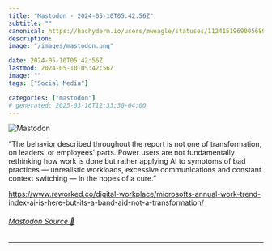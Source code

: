 ```yaml
---
title: "Mastodon - 2024-05-10T05:42:56Z"
subtitle: ""
canonical: https://hachyderm.io/users/mweagle/statuses/112415196900568977
description:
image: "/images/mastodon.png"

date: 2024-05-10T05:42:56Z
lastmod: 2024-05-10T05:42:56Z
image: ""
tags: ["Social Media"]

categories: ["mastodon"]
# generated: 2025-03-16T12:33:30-04:00
---
```

![Mastodon](/images/mastodon.png)

<p>“The behavior described throughout the report is not one of transformation, on leaders’ or employees&#39; parts. Power users are not fundamentally rethinking how work is done but rather applying AI to symptoms of bad practices — unrealistic workloads, excessive communications and constant context switching — in the hopes of a cure.”</p><p><a href="https://www.reworked.co/digital-workplace/microsofts-annual-work-trend-index-ai-is-here-but-its-a-band-aid-not-a-transformation/" target="_blank" rel="nofollow noopener noreferrer" translate="no"><span class="invisible">https://www.</span><span class="ellipsis">reworked.co/digital-workplace/</span><span class="invisible">microsofts-annual-work-trend-index-ai-is-here-but-its-a-band-aid-not-a-transformation/</span></a></p>


###### [Mastodon Source 🐘](https://hachyderm.io/@mweagle/112415196900568977)

___
